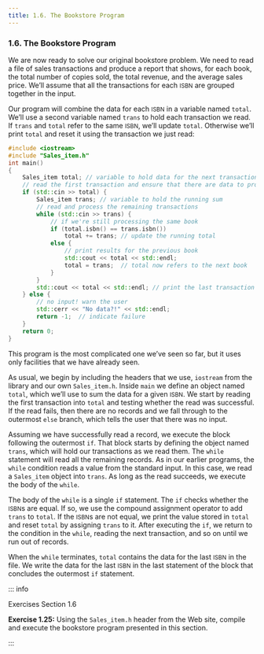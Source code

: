 ```yaml
---
title: 1.6. The Bookstore Program
---
```


<h3 id="filepos244566">1.6. The Bookstore Program</h3>
<p>We are now ready to solve our original bookstore problem. We need to read a file of sales transactions and produce a report that shows, for each book, the total number of copies sold, the total revenue, and the average sales price. We’ll assume that all the transactions for each <small>ISBN</small> are grouped together in the input.</p>
<p>Our program will combine the data for each <small>ISBN</small> in a variable named <code>total</code>. We’ll use a second variable named <code>trans</code> to hold each transaction we read. If <code>trans</code> and <code>total</code> refer to the same <small>ISBN</small>, we’ll update <code>total</code>. Otherwise we’ll print <code>total</code> and reset it using the transaction we just read:</p>

```c++
#include <iostream>
#include "Sales_item.h"
int main()
{
    Sales_item total; // variable to hold data for the next transaction
    // read the first transaction and ensure that there are data to process
    if (std::cin >> total) {
        Sales_item trans; // variable to hold the running sum
        // read and process the remaining transactions
        while (std::cin >> trans) {
            // if we're still processing the same book
            if (total.isbn() == trans.isbn())
                total += trans; // update the running total
            else {
                // print results for the previous book
                std::cout << total << std::endl;
                total = trans;  // total now refers to the next book
            }
        }
        std::cout << total << std::endl; // print the last transaction
    } else {
        // no input! warn the user
        std::cerr << "No data?!" << std::endl;
        return -1;  // indicate failure
    }
    return 0;
}
```

<p>This program is the most complicated one we’ve seen so far, but it uses only facilities that we have already seen.</p>
<p>As usual, we begin by including the headers that we use, <code>iostream</code> from the library and our own <code>Sales_item.h</code>. Inside <code>main</code> we define an object named <code>total</code>, which we’ll use to sum the data for a given <small>ISBN</small>. We start by reading the first transaction into <code>total</code> and testing whether the read was successful. If the read fails, then there are no records and we fall through to the outermost <code>else</code> branch, which tells the user that there was no input.</p>
<p>Assuming we have successfully read a record, we execute the block following the outermost <code>if</code>. That block starts by defining the object named <code>trans</code>, which will hold our transactions as we read them. The <code>while</code> statement will read all the remaining records. As in our earlier programs, the <code>while</code> condition reads a value from the standard input. In this case, we read a <code>Sales_item</code> object into <code>trans</code>. As long as the read succeeds, we execute the body of the <code>while</code>.</p>
<p>The body of the <code>while</code> is a single <code>if</code> statement. The <code>if</code> checks whether the <small>ISBN</small>s are equal. If so, we use the compound assignment operator to add <code>trans</code> to <code>total</code>. If the <small>ISBN</small>s are not equal, we print the value stored in <code>total</code> and reset <code>total</code> by assigning <code>trans</code> to it. After executing the <code>if</code>, we return to the condition in the <code>while</code>, reading the next transaction, and so on until we run out of records.</p>
<p>When the <code>while</code> terminates, <code>total</code> contains the data for the last <small>ISBN</small> in the file. We write the data for the last <small>ISBN</small> in the last statement of the block that concludes the outermost <code>if</code> statement.</p>

::: info
<p>Exercises Section 1.6</p>
<p><strong>Exercise 1.25:</strong> Using the <code>Sales_item.h</code> header from the Web site, compile and execute the bookstore program presented in this section.</p>
:::
